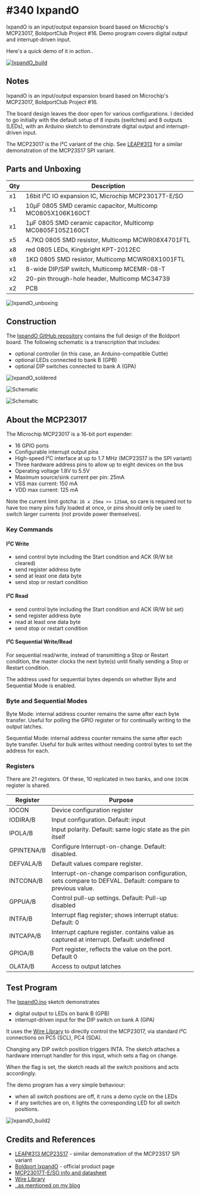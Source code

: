 # #340 IxpandO

IxpandO is an input/output expansion board based on Microchip's MCP23017, BoldportClub Project #16.
Demo program covers digital output and interrupt-driven input.

Here's a quick demo of it in action..

[![IxpandO_build](./assets/IxpandO_build.jpg?raw=true)](https://www.youtube.com/watch?v=hQaYeF7REU8)

## Notes

IxpandO is an input/output expansion board based on Microchip's MCP23017, BoldportClub Project #16.

The board design leaves the door open for various configurations.
I decided to go initially with the default setup of 8 inputs (switches) and 8 outputs (LEDs),
with an Arduino sketch to demonstrate digital output and interrupt-driven input.

The MCP23017 is the I²C variant of the chip.
See [LEAP#313](../../Electronics101/MCP23S17) for a similar demonstration of the MCP23S17 SPI variant.

## Parts and Unboxing

| Qty | Description                                                 |
|-----|-------------------------------------------------------------|
|  x1 | 16bit I²C IO expansion IC, Microchip MCP23017T-E/SO         |
|  x1 | 10µF 0805 SMD ceramic capacitor, Multicomp MC0805X106K160CT |
|  x1 | 1µF 0805 SMD ceramic capacitor, Multicomp MC0805F105Z160CT  |
|  x5 | 4.7KΩ 0805 SMD resistor, Multicomp MCWR08X4701FTL           |
|  x8 | red 0805 LEDs, Kingbright KPT-2012EC                        |
|  x8 | 1KΩ 0805 SMD resistor, Multicomp MCWR08X1001FTL             |
|  x1 | 8-wide DIP/SIP switch, Multicomp MCEMR-08-T                 |
|  x2 | 20-pin through-hole header, Multicomp MC34739               |
|  x2 | PCB                                                         |

![IxpandO_unboxing](./assets/IxpandO_unboxing.jpg?raw=true)


## Construction

The [IxpandO GitHub repository](https://github.com/boldport/ixpando) contains the full design of the Boldport board.
The following schematic is a transcription that includes:

* optional controller (in this case, an Arduino-compatible Cuttle)
* optional LEDs connected to bank B (GPB)
* optional DIP switches connected to bank A (GPA)

![IxpandO_soldered](./assets/IxpandO_soldered.jpg?raw=true)

![Schematic](./assets/IxpandO_schematic.jpg?raw=true)

![Schematic](./assets/IxpandO_bb.jpg?raw=true)


## About the MCP23017

The Microchip MCP23017 is a 16-bit port expender:

* 16 GPIO ports
* Configurable interrupt output pins
* High-speed I²C interface at up to 1.7 MHz (MCP23S17 is the SPI variant)
* Three hardware address pins to allow up to eight devices on the bus
* Operating voltage 1.8V to 5.5V
* Maximum source/sink current per pin: 25mA
* VSS max current: 150 mA
* VDD max current: 125 mA

Note the current limit gotcha: `16 x 25ma >> 125mA`, so care is required not to have too many pins fully loaded at once, or pins should only be used to switch larger currents (not provide power themselves).

### Key Commands

#### I²C Write

* send control byte including the Start condition and ACK (R/W bit cleared)
* send register address byte
* send at least one data byte
* send stop or restart condition

#### I²C Read

* send control byte including the Start condition and ACK (R/W bit set)
* send register address byte
* read at least one data byte
* send stop or restart condition

#### I²C Sequential Write/Read

For sequential read/write, instead of transmitting a Stop or Restart condition,
the master clocks the next byte(s) until finally sending a Stop or Restart condition.

The address used for sequential bytes depends on whether Byte and Sequential Mode is enabled.

### Byte and Sequential Modes

Byte Mode: internal address counter remains the same after each byte transfer.
Useful for polling the GPIO register or for continually writing to the output latches.

Sequential Mode: internal address counter remains the same after each byte transfer.
Useful for bulk writes without needing control bytes to set the address for each.

### Registers

There are 21 registers. Of these, 10 replicated in two banks, and one `IOCON` register is shared.


| Register   | Purpose                                                                                                   |
|------------|-----------------------------------------------------------------------------------------------------------|
| IOCON      | Device configuration register                                                                             |
| IODIRA/B   | Input configuration. Default: input                                                                       |
| IPOLA/B    | Input polarity. Default: same logic state as the pin itself                                               |
| GPINTENA/B | Configure Interrupt-on-change. Default: disabled.                                                         |
| DEFVALA/B  | Default values compare register.                                                                          |
| INTCONA/B  | Interrupt-on-change comparison configuration, sets compare to DEFVAL. Default: compare to previous value. |
| GPPUA/B    | Control pull-up settings. Default: Pull-up disabled                                                       |
| INTFA/B    | Interrupt flag register; shows interrupt status: Default: 0                                               |
| INTCAPA/B  | Interrupt capture register. contains value as captured at interrupt. Default: undefined                   |
| GPIOA/B    | Port register, reflects the value on the port. Default 0                                                  |
| OLATA/B    | Access to output latches                                                                                  |


## Test Program

The [IxpandO.ino](./IxpandO.ino) sketch demonstrates

* digital output to LEDs on bank B (GPB)
* interrupt-driven input for the DIP switch on bank A (GPA)

It uses the [Wire Library](https://www.arduino.cc/en/Reference/Wire) to directly control the MCP23017,
via standard I²C connections on PC5 (SCL), PC4 (SDA).

Changing any DIP switch position triggers INTA.
The sketch attaches a hardware interrupt handler for this input, which sets a flag on change.

When the flag is set, the sketch reads all the switch positions and acts accordingly.

The demo program has a very simple behaviour:

* when all switch positions are off, it runs a demo cycle on the LEDs
* if any switches are on, it lights the corresponding LED for all switch positions.


![IxpandO_build2](./assets/IxpandO_build2.jpg?raw=true)

## Credits and References

* [LEAP#313 MCP23S17](../../Electronics101/MCP23S17) - similar demonstration of the MCP23S17 SPI variant
* [Boldport IxpandO](https://www.boldport.com/products/ixpando) - official product page
* [MCP23017T-E/SO info and datasheet](http://www.microchip.com/wwwproducts/en/MCP23017)
* [Wire Library](https://www.arduino.cc/en/Reference/Wire)
* [..as mentioned on my blog](https://blog.tardate.com/2017/09/leap340-boldport-club-ixpando.html)

